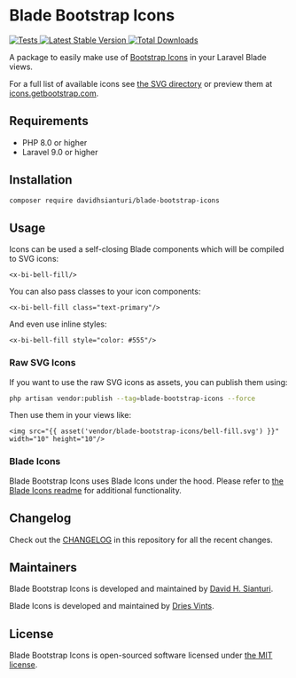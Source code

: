 # Blade Bootstrap Icons

<a href="https://github.com/davidhsianturi/blade-bootstrap-icons/actions?query=workflow%3ATests">
    <img src="https://github.com/davidhsianturi/blade-bootstrap-icons/workflows/Tests/badge.svg" alt="Tests">
</a>
<a href="https://packagist.org/packages/davidhsianturi/blade-bootstrap-icons">
    <img src="https://poser.pugx.org/davidhsianturi/blade-bootstrap-icons/v/stable.svg" alt="Latest Stable Version">
</a>
<a href="https://packagist.org/packages/davidhsianturi/blade-bootstrap-icons">
    <img src="https://poser.pugx.org/davidhsianturi/blade-bootstrap-icons/d/total.svg" alt="Total Downloads">
</a>

A package to easily make use of [Bootstrap Icons](https://github.com/twbs/icons) in your Laravel Blade views.

For a full list of available icons see [the SVG directory](resources/svg) or preview them at [icons.getbootstrap.com](https://icons.getbootstrap.com/).

## Requirements

-   PHP 8.0 or higher
-   Laravel 9.0 or higher

## Installation

```bash
composer require davidhsianturi/blade-bootstrap-icons
```

## Usage

Icons can be used a self-closing Blade components which will be compiled to SVG icons:

```blade
<x-bi-bell-fill/>
```

You can also pass classes to your icon components:

```blade
<x-bi-bell-fill class="text-primary"/>
```

And even use inline styles:

```blade
<x-bi-bell-fill style="color: #555"/>
```

### Raw SVG Icons

If you want to use the raw SVG icons as assets, you can publish them using:

```bash
php artisan vendor:publish --tag=blade-bootstrap-icons --force
```

Then use them in your views like:

```blade
<img src="{{ asset('vendor/blade-bootstrap-icons/bell-fill.svg') }}" width="10" height="10"/>
```

### Blade Icons

Blade Bootstrap Icons uses Blade Icons under the hood. Please refer to [the Blade Icons readme](https://github.com/blade-ui-kit/blade-icons) for additional functionality.

## Changelog

Check out the [CHANGELOG](CHANGELOG.md) in this repository for all the recent changes.

## Maintainers

Blade Bootstrap Icons is developed and maintained by [David H. Sianturi](https://davidhsianturi.com).

Blade Icons is developed and maintained by [Dries Vints](https://driesvints.com).

## License

Blade Bootstrap Icons is open-sourced software licensed under [the MIT license](LICENSE.md).

